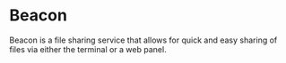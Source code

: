 # Beacon
Beacon is a file sharing service that allows for quick and easy sharing of files via either the terminal or a web panel.
